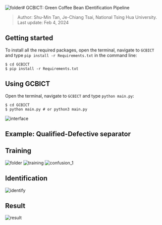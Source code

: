 ![folder](https://github.com/Arc13Tangent/GCBICT/assets/117557116/a976a433-a48c-46aa-87dc-25a12b3a4677)# GCBICT: Green Coffee Bean IDentification Pipeline
> Author: Shu-Min Tan, Je-Chiang Tsai, National Tsing Hua University.  
> Last update: Feb 4, 2024

## Getting started
To install all the required packages, open the terminal, navigate to ```GCBICT``` and type ```pip install -r Requirements.txt``` in the command line:
```console
$ cd GCBICT
$ pip install -r Requirements.txt
```

## Using GCBICT
Open the terminal, navigate to ```GCBICT``` and type ```python main.py```:
```console
$ cd GCBICT
$ python main.py # or python3 main.py
```
![interface](https://github.com/Arc13Tangent/GCBICT/assets/117557116/bc46fabf-b862-4258-aba0-bbf6ee9447be)



## Example: Qualified-Defective separator
## Training
![folder](https://github.com/Arc13Tangent/GCBICT/assets/117557116/a5885961-bf97-4a8e-ba0b-408b50163e45)
![training](https://github.com/Arc13Tangent/GCBICT/assets/117557116/690d0e50-2d8d-432d-86cf-edf4eb30e3d2)
![confusion_1](https://github.com/Arc13Tangent/GCBICT/assets/117557116/a43dc38b-3924-4434-a73a-06dc16f1f5a5)


## Identification
![identify](https://github.com/Arc13Tangent/GCBICT/assets/117557116/2d4d2960-c363-49e4-a55d-7391e0900131)


## Result
![result](https://github.com/Arc13Tangent/GCBICT/assets/117557116/df510901-eef8-4170-bc30-7f78edc5a096)






